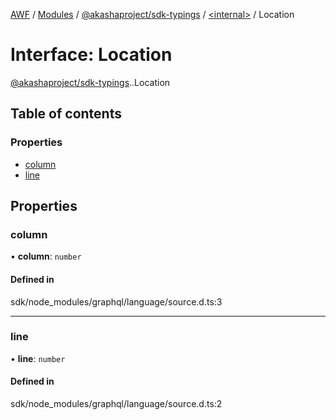 [AWF](../README.md) / [Modules](../modules.md) / [@akashaproject/sdk-typings](../modules/akashaproject_sdk_typings.md) / [<internal\>](../modules/akashaproject_sdk_typings._internal_.md) / Location

# Interface: Location

[@akashaproject/sdk-typings](../modules/akashaproject_sdk_typings.md).[<internal>](../modules/akashaproject_sdk_typings._internal_.md).Location

## Table of contents

### Properties

- [column](akashaproject_sdk_typings._internal_.Location-1.md#column)
- [line](akashaproject_sdk_typings._internal_.Location-1.md#line)

## Properties

### column

• **column**: `number`

#### Defined in

sdk/node_modules/graphql/language/source.d.ts:3

___

### line

• **line**: `number`

#### Defined in

sdk/node_modules/graphql/language/source.d.ts:2
